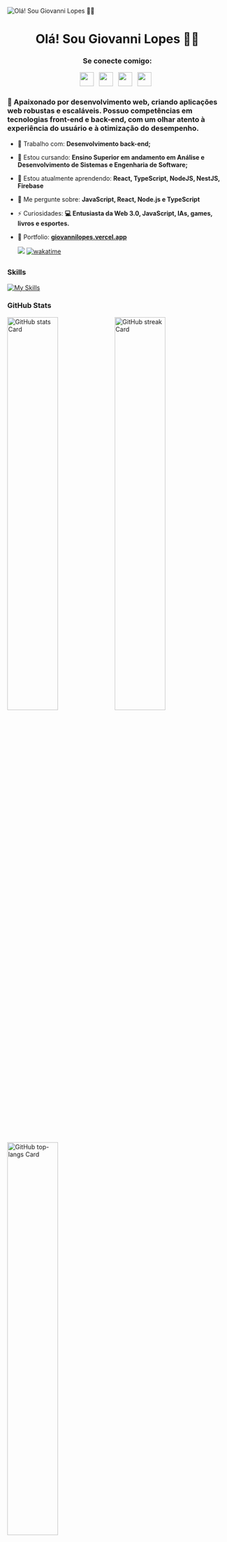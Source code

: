 ![Olá! Sou Giovanni Lopes 👋🏼](https://mir-s3-cdn-cf.behance.net/project_modules/max_1200/79731568097599.5b50bca477735.jpg)

<div id="toc">
  <ul align="center" style="list-style: none">
    <summary>
      <h1>
        Olá! Sou Giovanni Lopes 👋🏼
      </h1>
    </summary>
  </ul>
</div>
   
**<h3 align="center">Se conecte comigo:</h3>** 
<p align="center"><a href="giovanniclopes@gmail.com" target="_blank"><img src="https://img.shields.io/badge/Gmail-D14836?style=for-the-badge&logo=gmail&logoColor=white" height="32" style="margin-right: 8px"></a> <a href="https://github.com/github.com/giovanniclopes" target="_blank"><img src="https://img.shields.io/badge/GitHub-100000?style=for-the-badge&logo=github&logoColor=white" height="32" style="margin-right: 8px"></a> <a href="https://www.linkedin.com/in/giovanni-lopes21" target="_blank"><img src="https://img.shields.io/badge/LinkedIn-0077B5?style=for-the-badge&logo=linkedin&logoColor=white" height="32" style="margin-right: 8px"></a> <a href="https://www.instagram.com/gi_camargo_l" target="_blank"><img src="https://img.shields.io/badge/Instagram-E4405F?style=for-the-badge&logo=instagram&logoColor=white" height="32" style="margin-right: 8px"></a></p>

 **<h3 align="left">🚀 Apaixonado por desenvolvimento web, criando aplicações web robustas e escaláveis. Possuo competências em tecnologias front-end e back-end, com um olhar atento à experiência do usuário e à otimização do desempenho.</h3>**


- 💼 Trabalho com: **Desenvolvimento back-end;**
- 🏫 Estou cursando: **Ensino Superior em andamento em Análise e Desenvolvimento de Sistemas e Engenharia de Software;**
- 🌱 Estou atualmente aprendendo: **React, TypeScript, NodeJS, NestJS, Firebase**
- 💬 Me pergunte sobre: **JavaScript, React, Node.js e TypeScript**
- ⚡ Curiosidades: **💻 Entusiasta da Web 3.0, JavaScript, IAs, games, livros e esportes.**
- 📂 Portfolio: **<a href="giovannilopes.vercel.app" target="_blank">giovannilopes.vercel.app</a>**
   
   ![](https://komarev.com/ghpvc/?username=giovnanniclopes&color=CD5C5C&style=flat&label=Visualizações+no+perfil)
   [![wakatime](https://wakatime.com/badge/user/746aac76-874d-42d7-b60f-29d4df4d0300.svg)](https://wakatime.com/@746aac76-874d-42d7-b60f-29d4df4d0300?style=social)
   

##

 **<h3 align="left">Skills</h3>**

[![My Skills](https://skillicons.dev/icons?i=js,react,typescript,tailwindcss,vite,nodejs,nestjs,prisma,express,firebase,mysql,python,wordpress)](https://skillicons.dev)

 **<h3 align="left">GitHub Stats</h3>**

<p align="left">
  <img width="48%" src="https://github-readme-stats.vercel.app/api?username=giovanniclopes&theme=omni&hide_title=true&hide_rank=false&show_icons=true&include_all_commits=false&count_private=true&line_height=23&title_color=Giovanni+Lopes+Status&text_color=ffffff&icon_color=ffce00&border_color=B221E6&locale=pt-br&hide_border=false&rank_icon=github&number_format=short&text_bold=true&show=&border_radius=10&bg_color=1f1f1f&ring_color=B221E6&custom_title=Giovanni+Lopes+Status" alt="GitHub stats Card" />
  <img width="48%" src="https://streak-stats.demolab.com/?user=giovanniclopes&theme=omni&hide_border=false&date_format=j%2Fn%2FY&mode=weekly&hide_total_contributions=false&hide_current_streak=false&hide_longest_streak=false&card_height=200&border_radius=11&background=1f1f1f&border=B221E6&ring=ffce00&stroke=B221E6&fire=f01e2c&currStreakNum=ffffff&sideNums=ffffff&currStreakLabel=ffce00&sideLabels=ffffff&locale=pt-br&exclude_days=Sun%2CSat" alt="GitHub streak Card" />
</p>

<p align="left">
  <img width="48%" src="https://github-readme-stats.vercel.app/api/top-langs?username=giovanniclopes&theme=omni&hide_title=false&layout=compact&langs_count=4&hide_progress=false&card_width=400&title_color=ffffff&text_color=ffffff&border_color=B221E6&bg_color=1f1f1f&border_radius=10&locale=pt-br&custom_title=Linguagens+mais+Usadas" alt="GitHub top-langs Card" />
</p>



